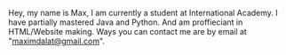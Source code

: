 Hey, my name is Max, I am currently a student at International Academy. I have partially mastered Java and Python. And am proffieciant in HTML/Website making. Ways you can contact me are by email at "maximdalat@gmail.com". 

<!---
GhostGree/GhostGree is a ✨ special ✨ repository because its `README.md` (this file) appears on your GitHub profile.
You can click the Preview link to take a look at your changes.
--->
